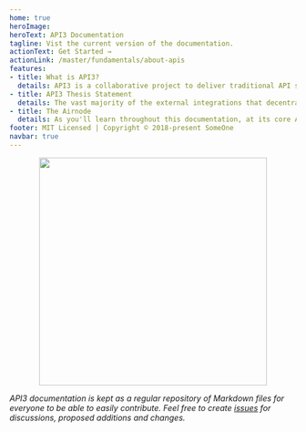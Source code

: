 ```yaml
---
home: true
heroImage: 
heroText: API3 Documentation
tagline: Vist the current version of the documentation.
actionText: Get Started →
actionLink: /master/fundamentals/about-apis
features:
- title: What is API3?
  details: API3 is a collaborative project to deliver traditional API services to smart contract platforms in a decentralized and trust-minimized way. It is governed by a decentralized autonomous organization (DAO), its code is open source and its operations are transparent.
- title: API3 Thesis Statement
  details: The vast majority of the external integrations that decentralized applications need are to commercial Web APIs that traditional businesses have built to monetize their data and services. Therefore, what is widely known as the oracle problem is in practice the API connectivity problem. Existing oracle solutions fall short because they fail to make this distinction, resulting in inferior solutions that depend on third-party oracles and ecosystems that exclude API providers. By refining the definition of the problem, API3 aims to provide a much more optimal solution.
- title: The Airnode
  details: As you'll learn throughout this documentation, at its core API3 brings the ability for API providers to easily run their own Oracle nodes allowing them to provide their data on-chain without any intermediary to any Decentralized App (dApp) interested by those data.
footer: MIT Licensed | Copyright © 2018-present SomeOne
navbar: true
---
```


<p align="center">
  <img src="https://github.com/clc-group/api3-docs/raw/master/figures/api3.png" width="400" />
</p>

*API3 documentation is kept as a regular repository of Markdown files for everyone to be able to easily contribute.
Feel free to create [issues](https://github.com/api3dao/api3-docs/issues) for discussions, proposed additions and changes.*
